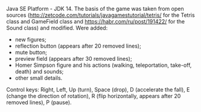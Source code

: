 Java SE Platform - JDK 14.
The basis of the game was taken from open sources (http://zetcode.com/tutorials/javagamestutorial/tetris/ for the Tetris class and GameField class and https://habr.com/ru/post/191422/ for the Sound class) and modified. Were added:

- new figures;
- reflection button (appears after 20 removed lines);
- mute button;
- preview field (appears after 30 removed lines);
- Homer Simpson figure and his actions (walking, teleportation, take-off, death) and sounds;
- other small details.

Control keys: Right, Left, Up (turn), Space (drop), D (accelerate the fall), E (change the direction of rotation), R (flip horizontally, appears after 20 removed lines), P (pause).
